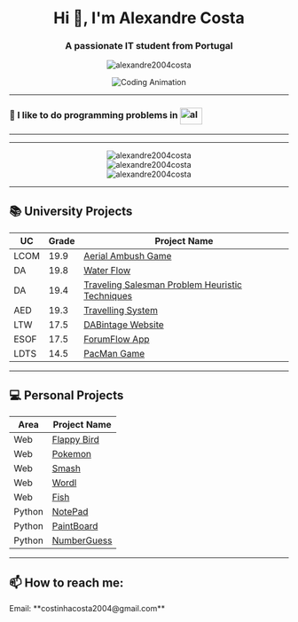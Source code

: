 <h1 align="center">Hi 👋, I'm Alexandre Costa</h1>
<h3 align="center">A passionate IT student from Portugal</h3>

<p align="center">
  <img src="https://komarev.com/ghpvc/?username=alexandre2004costa&label=Profile%20views&color=0e74a5&style=flat" alt="alexandre2004costa" />
</p>

<p align="center">
  <img src="https://github.com/alexandre2004costa/alexandre2004costa/assets/108695812/63e8d619-0d0a-411d-9f83-b36b51226d92" alt="Coding Animation" />
</p>

---

<h3 align="left">🎯 I like to do programming problems in <a href="https://www.leetcode.com/alexandrecosta_04" target="blank"><img align="center" src="https://raw.githubusercontent.com/rahuldkjain/github-profile-readme-generator/master/src/images/icons/Social/leet-code.svg" alt="alexandrecosta_04" height="30" width="40" /></a></h3>



---

<p align="center">
  
</p>

---

<div align="center">
  <img src="https://github-readme-stats.vercel.app/api/top-langs?username=alexandre2004costa&show_icons=true&locale=en&layout=compact" alt="alexandre2004costa" />
</div>
<div align="center">
  <img src="https://github-readme-stats.vercel.app/api?username=alexandre2004costa&show_icons=true&locale=en" alt="alexandre2004costa" />
</div>
<div align="center">
  <img src="https://github-readme-streak-stats.herokuapp.com/?user=alexandre2004costa&" alt="alexandre2004costa" />
</div>

---

<h2 align="left">📚 University Projects</h2>

| UC  | Grade | Project Name |
|-------------------|-------|--------------------------|
| LCOM              | 19.9  | [Aerial Ambush Game](https://github.com/alexandre2004costa/Lcom-project) |
| DA                | 19.8  | [Water Flow](https://github.com/SofiaX5/DA_1) |
| DA                | 19.4  | [Traveling Salesman Problem Heuristic Techniques](https://github.com/alexandre2004costa/AlexandreX5_D2) |
| AED               | 19.3  | [Travelling System](https://github.com/berno9/ProjetoAED2) |
| LTW               | 17.5  | [DABintage Website](https://github.com/FEUP-LTW-2024/ltw-project-2024-ltw04g06) |
| ESOF              | 17.5  | [ForumFlow App](https://github.com/FEUP-LEIC-ES-2023-24/2LEIC04T5) |
| LDTS              | 14.5  | [PacMan Game](https://github.com/FEUP-LDTS-2023/project-l04gr04) |

---

<h2 align="left">💻 Personal Projects</h2>

| Area   | Project Name      |
|--------|-------------------|
| Web    | [Flappy Bird](https://github.com/alexandre2004costa/Flappy-Bird) |
| Web    | [Pokemon](https://github.com/alexandre2004costa/Pokemon) |
| Web    | [Smash](https://github.com/alexandre2004costa/Smash_Game) |
| Web    | [Wordl](https://github.com/alexandre2004costa/Wordl) |
| Web    | [Fish](https://github.com/alexandre2004costa/Fish-Game) |
| Python | [NotePad](https://github.com/alexandre2004costa/NotePad) |
| Python | [PaintBoard](https://github.com/alexandre2004costa/PaintBoard) |
| Python | [NumberGuess](https://github.com/alexandre2004costa/NumbersAI) |

---

<h2 align="left">📫 How to reach me:</h2>
<p align="left">Email: **costinhacosta2004@gmail.com**</p>

